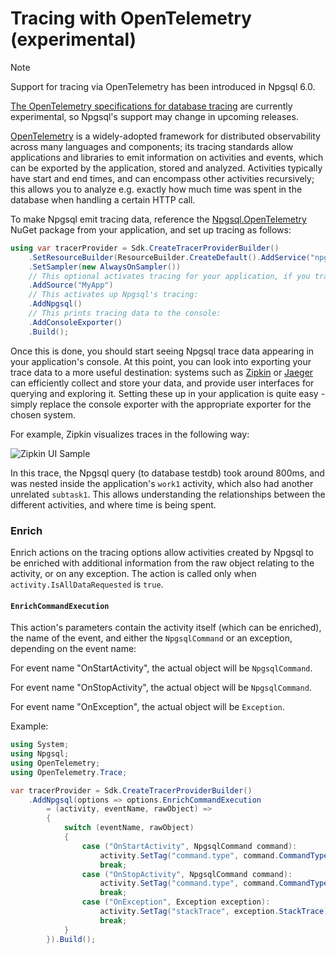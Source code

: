 # Tracing with OpenTelemetry (experimental)

> [!NOTE]
> Support for tracing via OpenTelemetry has been introduced in Npgsql 6.0.
>
> [The OpenTelemetry specifications for database tracing](https://github.com/open-telemetry/opentelemetry-specification/blob/main/specification/trace/semantic_conventions/database.md) are currently experimental, so Npgsql's support may change in upcoming releases.

[OpenTelemetry](https://opentelemetry.io/) is a widely-adopted framework for distributed observability across many languages and components; its tracing standards allow applications and libraries to emit information on activities and events, which can be exported by the application, stored and analyzed. Activities typically have start and end times, and can encompass other activities recursively; this allows you to analyze e.g. exactly how much time was spent in the database when handling a certain HTTP call.

To make Npgsql emit tracing data, reference the [Npgsql.OpenTelemetry](https://www.nuget.org/packages/Npgsql.OpenTelemetry) NuGet package from your application, and set up tracing as follows:

```c#
using var tracerProvider = Sdk.CreateTracerProviderBuilder()
    .SetResourceBuilder(ResourceBuilder.CreateDefault().AddService("npgsql-tester"))
    .SetSampler(new AlwaysOnSampler())
    // This optional activates tracing for your application, if you trace your own activities:
    .AddSource("MyApp")
    // This activates up Npgsql's tracing:
    .AddNpgsql()
    // This prints tracing data to the console:
    .AddConsoleExporter()
    .Build();
```

Once this is done, you should start seeing Npgsql trace data appearing in your application's console. At this point, you can look into exporting your trace data to a more useful destination: systems such as [Zipkin](https://zipkin.io/) or [Jaeger](https://www.jaegertracing.io/) can efficiently collect and store your data, and provide user interfaces for querying and exploring it. Setting these up in your application is quite easy - simply replace the console exporter with the appropriate exporter for the chosen system.

For example, Zipkin visualizes traces in the following way:

![Zipkin UI Sample](/img/zipkin.png)

In this trace, the Npgsql query (to database testdb) took around 800ms, and was nested inside the application's `work1` activity, which also had another unrelated `subtask1`. This allows understanding the relationships between the different activities, and where time is being spent.

### Enrich

Enrich actions on the tracing options allow activities created by Npgsql to be enriched with additional information from the raw object relating to the activity, or on any exception.
The action is called only when `activity.IsAllDataRequested` is `true`.

#### `EnrichCommandExecution`

This action's parameters contain the activity itself (which can be enriched), the name of the event, and either the `NpgsqlCommand` or an exception, depending on the event name:

For event name "OnStartActivity", the actual object will be `NpgsqlCommand`.

For event name "OnStopActivity", the actual object will be `NpgsqlCommand`.

For event name "OnException", the actual object will be `Exception`.

Example:

```csharp
using System;
using Npgsql;
using OpenTelemetry;
using OpenTelemetry.Trace;

var tracerProvider = Sdk.CreateTracerProviderBuilder()
    .AddNpgsql(options => options.EnrichCommandExecution
        = (activity, eventName, rawObject) =>
        {
            switch (eventName, rawObject)
            {
                case ("OnStartActivity", NpgsqlCommand command):
                    activity.SetTag("command.type", command.CommandType);
                    break;
                case ("OnStopActivity", NpgsqlCommand command):
                    activity.SetTag("command.type", command.CommandType);
                    break;
                case ("OnException", Exception exception):
                    activity.SetTag("stackTrace", exception.StackTrace);
                    break;
            }
        }).Build();
```